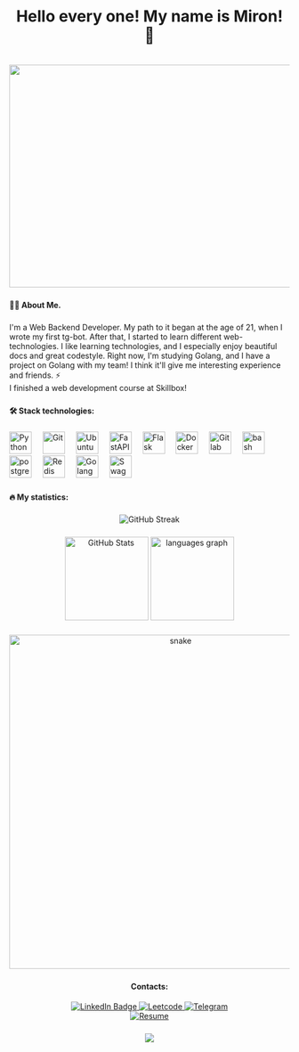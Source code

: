 <h1 align="center">Hello every one! My name is Miron! 👋</h1>

<br clear="both">

<div align="center">
  <img height="400" width="750" src="https://i.pinimg.com/originals/74/63/59/74635989b770a38189fff31a8ef152ea.gif"  />
</div>

###

<h4 align="left">👩‍💻 About Me.</h4>

###

<p align="left">I'm a Web Backend Developer. My path to it began at the age of 21, when I wrote my first tg-bot. After that, I started to learn different web-technologies. I like learning technologies, and I especially enjoy beautiful docs and great codestyle. Right now, I'm studying Golang, and I have a project on Golang with my team! I think it'll give me interesting experience and friends. ⚡️<br>
I finished a web development course at Skillbox!<br> </p>

###

<h4 align="left">🛠 Stack technologies:</h4>

###

<div align="left">
  <img src="https://symbols.getvecta.com/stencil_25/69_python.34cfd522d6.svg" height="40" alt="Python"  />
  <img width="12" />
  <img src="https://symbols.getvecta.com/stencil_28/88_visual-studio-team-services-git-repository.c595f4166d.svg" height="40" alt="Git"  />
  <img width="12" />
  <img src="https://icon.icepanel.io/Technology/svg/Ubuntu.svg" height="40" alt="Ubuntu"  />
  <img width="12" />
  <img src="https://icon.icepanel.io/Technology/svg/FastAPI.svg" height="40" alt="FastAPI"  />
  <img width="12" />
  <img src="https://www.svgrepo.com/show/508915/flask.svg" height="40" alt="Flask"  />
  <img width="12" />
  <img src="https://www.svgrepo.com/show/349342/docker.svg" height="40" alt="Docker"  />
  <img width="12" />
  <img src="https://symbols.getvecta.com/stencil_25/30_gitlab.83a9252b1c.svg" height="40" alt="Gitlab"  />
  <img width="12" />
  <img src="https://cdn.simpleicons.org/gnubash/4EAA25" height="40" alt="bash logo"  />
  <img width="12" />
  <img src="https://skillicons.dev/icons?i=postgres" height="40" alt="postgresql logo" />
  <img width="12" />
  <img src="https://icon.icepanel.io/Technology/svg/Redis.svg" height="40" alt="Redis" />
  <img width="12" />
  <img src="https://icon.icepanel.io/Technology/svg/Go.svg" height="40" alt="Golang" />
  <img width="12" />
  <img src="https://icon.icepanel.io/Technology/svg/Swagger.svg" height="40" alt="Swagger" />
  <img width="12" />
</div>

###

<h4 align="left">🔥 My statistics:</h4>

###

<div align="center">
    <img src="https://streak-stats.demolab.com?user=miron-anosov&theme=transparent" alt="GitHub Streak" style="display: inline-block;"/>
</div>

###

<div align="center">
  <img src="https://github-readme-stats.vercel.app/api?username=miron-anosov&show_icons=true&theme=transparent" alt="GitHub Stats" height="150" />
  <img src="https://github-readme-stats.vercel.app/api/top-langs?username=miron-anosov&locale=en&hide_title=false&layout=compact&card_width=320&langs_count=5&theme=transparent&hide_border=false&order=2" height="150" alt="languages graph"  />
</div>

###

<p align="center">
 <img width="600" src="https://github.com/FilimonovAlexey/FilimonovAlexey/blob/main/assets/github-snake.svg" alt="snake"/>
</p>

###

<div id="badges" align="center">
  <div aling="center"><h4>Contacts:</h4> </div>
  <a href="https://www.linkedin.com/public-profile/settings?trk=d_flagship3_profile_self_view_public_profile" target="_blank">
    <img src="https://img.shields.io/badge/LinkedIn-blue?style=for-the-badge&logo=linkedin&logoColor=white" alt="LinkedIn Badge"/>
  </a>
  <a href="https://leetcode.com/u/mairon26rus/" target="_blank">
    <img src="https://img.shields.io/badge/LeetCode-000000?style=for-the-badge&logo=LeetCode&logoColor=#d16c06" alt="Leetcode"/>
  </a>
  <a href="https://t.me/MIRON_ANOSOV" target="_blank">
    <img src="https://img.shields.io/badge/Telegram-2CA5E0?style=for-the-badge&logo=telegram&logoColor=white" alt="Telegram"/>
  </a>
  <br>
  <a href="https://gist.github.com/Miron-Anosov/f6d7d4190f093742a36b1b7d5d399619" target="_blank">
    <img src="https://img.shields.io/badge/Resume-Gist-orange?style=for-the-badge&logo=github&logoColor=white" alt="Resume"/>
  </a>
</div>

###

<div align="center">
  <img src="https://visitor-badge.laobi.icu/badge?page_id=miron-anosov.miron-anosov&"  />
</div>
